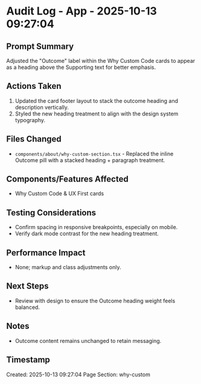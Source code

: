 # Audit Log - App - 2025-10-13 09:27:04

## Prompt Summary
Adjusted the "Outcome" label within the Why Custom Code cards to appear as a heading above the Supporting text for better emphasis.

## Actions Taken
1. Updated the card footer layout to stack the outcome heading and description vertically.
2. Styled the new heading treatment to align with the design system typography.

## Files Changed
- `components/about/why-custom-section.tsx` - Replaced the inline Outcome pill with a stacked heading + paragraph treatment.

## Components/Features Affected
- Why Custom Code & UX First cards

## Testing Considerations
- Confirm spacing in responsive breakpoints, especially on mobile.
- Verify dark mode contrast for the new heading treatment.

## Performance Impact
- None; markup and class adjustments only.

## Next Steps
- Review with design to ensure the Outcome heading weight feels balanced.

## Notes
- Outcome content remains unchanged to retain messaging.

## Timestamp
Created: 2025-10-13 09:27:04
Page Section: why-custom
